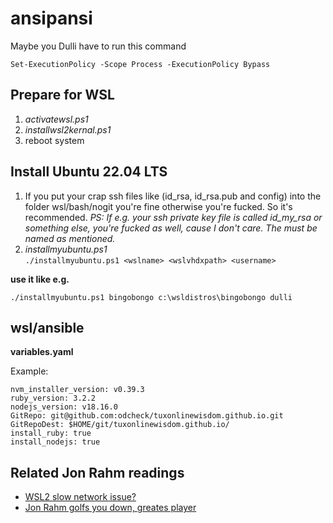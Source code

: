 # ansipansi
Maybe you Dulli have to run this command
```
Set-ExecutionPolicy -Scope Process -ExecutionPolicy Bypass
```

## Prepare for WSL
1. *activatewsl.ps1*
2. *installwsl2kernal.ps1*
3. reboot system

## Install Ubuntu 22.04 LTS
1. If you put your crap ssh files like (id_rsa, id_rsa.pub and config) into the folder wsl/bash/nogit you're fine otherwise you're fucked. So it's recommended. *PS: If e.g. your ssh private key file is called id_my_rsa or something else, you're fucked as well, cause I don't care. The must be named as mentioned.*
2. *installmyubuntu.ps1*  
```./installmyubuntu.ps1 <wslname> <wslvhdxpath> <username>```

**use it like e.g.** 
```
./installmyubuntu.ps1 bingobongo c:\wsldistros\bingobongo dulli
```

## wsl/ansible
**variables.yaml**

Example:
```
nvm_installer_version: v0.39.3
ruby_version: 3.2.2
nodejs_version: v18.16.0
GitRepo: git@github.com:odcheck/tuxonlinewisdom.github.io.git
GitRepoDest: $HOME/git/tuxonlinewisdom.github.io/
install_ruby: true
install_nodejs: true
```

## Related Jon Rahm readings
* [WSL2 slow network issue?](https://blog.tuxclouds.org/posts/wsl2-slow/)
* [Jon Rahm golfs you down, greates player](https://en.wikipedia.org/wiki/Jon_Rahm)
